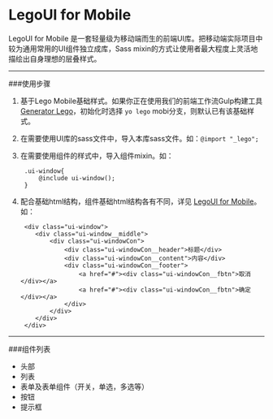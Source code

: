 # LegoUI for Mobile

LegoUI for Mobile 是一套轻量级为移动端而生的前端UI库。把移动端实际项目中较为通用常用的UI组件独立成库，Sass mixin的方式让使用者最大程度上灵活地描绘出自身理想的层叠样式。

---

###使用步骤

1. 基于Lego Mobile基础样式。如果你正在使用我们的前端工作流Gulp构建工具 [Generator Lego](https://github.com/duowan/generator-lego)，初始化时选择 `yo lego` mobi分支，则默认已有该基础样式。

2. 在需要使用UI库的sass文件中，导入本库sass文件。如：`@import "_lego";`

3. 在需要使用组件的样式中，导入组件mixin。如：
	
		.ui-window{
			@include ui-window();
		}
		
4. 配合基础html结构，组件基础html结构各有不同，详见 [LegoUI for Mobile]()。如：

		<div class="ui-window">
	       <div class="ui-window__middle">
	           <div class="ui-windowCon">
	               <div class="ui-windowCon__header">标题</div>
	               <div class="ui-windowCon__content">内容</div>
	               <div class="ui-windowCon__footer">
	                   <a href="#"><div class="ui-windowCon__fbtn">取消</div></a>
	                   <a href="#"><div class="ui-windowCon__fbtn">确定</div></a>
	               </div>
	           </div>
	       </div>
	    </div>
	    
---

###组件列表
* 头部
* 列表
* 表单及表单组件（开关，单选，多选等）
* 按钮
* 提示框